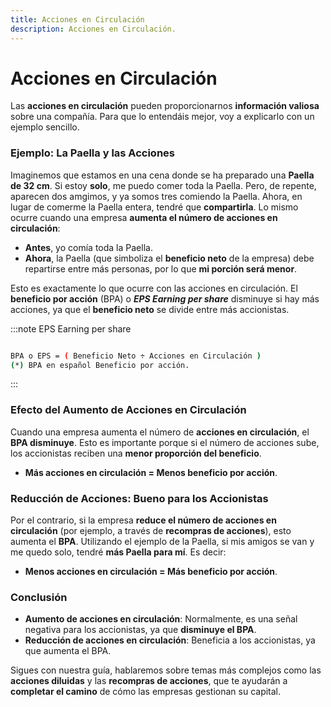 ```yaml
---
title: Acciones en Circulación
description: Acciones en Circulación.
---
```


# Acciones en Circulación

Las **acciones en circulación** pueden proporcionarnos **información valiosa** sobre una compañía. Para que lo entendáis mejor, voy a explicarlo con un ejemplo sencillo.

### Ejemplo: La Paella y las Acciones

Imaginemos que estamos en una cena donde se ha preparado una **Paella de 32 cm**. Si estoy **solo**, me puedo comer toda la Paella. Pero, de repente, aparecen dos amgimos, y ya somos tres comiendo la Paella. Ahora, en lugar de comerme la Paella entera, tendré que **compartirla**. Lo mismo ocurre cuando una empresa **aumenta el número de acciones en circulación**: 

- **Antes**, yo comía toda la Paella.
- **Ahora**, la Paella (que simboliza el **beneficio neto** de la empresa) debe repartirse entre más personas, por lo que **mi porción será menor**.

Esto es exactamente lo que ocurre con las acciones en circulación. El **beneficio por acción** (BPA) o ***EPS Earning per share*** disminuye si hay más acciones, ya que el **beneficio neto** se divide entre más accionistas.

:::note
EPS Earning per share

```sh

BPA o EPS = ( Beneficio Neto ÷ Acciones en Circulación )
(*) BPA en español Beneficio por acción.
```
:::

### Efecto del Aumento de Acciones en Circulación

Cuando una empresa aumenta el número de **acciones en circulación**, el **BPA disminuye**. Esto es importante porque si el número de acciones sube, los accionistas reciben una **menor proporción del beneficio**.

- **Más acciones en circulación = Menos beneficio por acción**.

### Reducción de Acciones: Bueno para los Accionistas

Por el contrario, si la empresa **reduce el número de acciones en circulación** (por ejemplo, a través de **recompras de acciones**), esto aumenta el **BPA**. Utilizando el ejemplo de la Paella, si mis amigos se van y me quedo solo, tendré **más Paella para mí**. Es decir:

- **Menos acciones en circulación = Más beneficio por acción**.

### Conclusión

- **Aumento de acciones en circulación**: Normalmente, es una señal negativa para los accionistas, ya que **disminuye el BPA**.
- **Reducción de acciones en circulación**: Beneficia a los accionistas, ya que aumenta el BPA.

Sigues con nuestra guía, hablaremos sobre temas más complejos como las **acciones diluidas** y las **recompras de acciones**, que te ayudarán a **completar el camino** de cómo las empresas gestionan su capital.